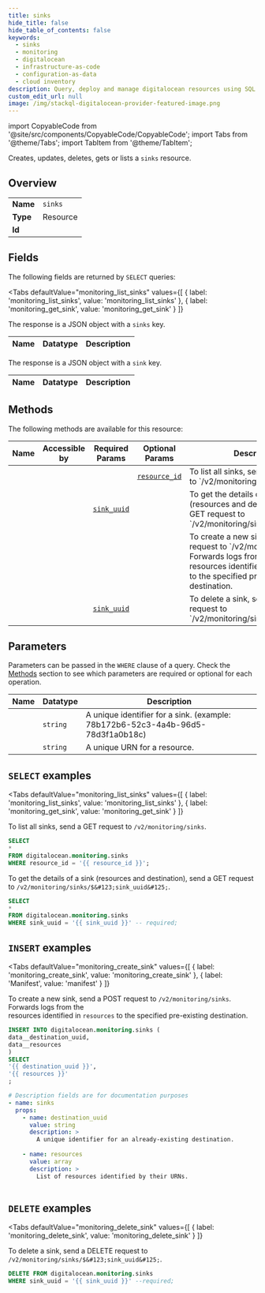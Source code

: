```yaml
--- 
title: sinks
hide_title: false
hide_table_of_contents: false
keywords:
  - sinks
  - monitoring
  - digitalocean
  - infrastructure-as-code
  - configuration-as-data
  - cloud inventory
description: Query, deploy and manage digitalocean resources using SQL
custom_edit_url: null
image: /img/stackql-digitalocean-provider-featured-image.png
---
```


import CopyableCode from '@site/src/components/CopyableCode/CopyableCode';
import Tabs from '@theme/Tabs';
import TabItem from '@theme/TabItem';

Creates, updates, deletes, gets or lists a <code>sinks</code> resource.

## Overview
<table><tbody>
<tr><td><b>Name</b></td><td><code>sinks</code></td></tr>
<tr><td><b>Type</b></td><td>Resource</td></tr>
<tr><td><b>Id</b></td><td><CopyableCode code="digitalocean.monitoring.sinks" /></td></tr>
</tbody></table>

## Fields

The following fields are returned by `SELECT` queries:

<Tabs
    defaultValue="monitoring_list_sinks"
    values={[
        { label: 'monitoring_list_sinks', value: 'monitoring_list_sinks' },
        { label: 'monitoring_get_sink', value: 'monitoring_get_sink' }
    ]}
>
<TabItem value="monitoring_list_sinks">

The response is a JSON object with a `sinks` key.

<table>
<thead>
    <tr>
    <th>Name</th>
    <th>Datatype</th>
    <th>Description</th>
    </tr>
</thead>
<tbody>
</tbody>
</table>
</TabItem>
<TabItem value="monitoring_get_sink">

The response is a JSON object with a `sink` key.

<table>
<thead>
    <tr>
    <th>Name</th>
    <th>Datatype</th>
    <th>Description</th>
    </tr>
</thead>
<tbody>
</tbody>
</table>
</TabItem>
</Tabs>

## Methods

The following methods are available for this resource:

<table>
<thead>
    <tr>
    <th>Name</th>
    <th>Accessible by</th>
    <th>Required Params</th>
    <th>Optional Params</th>
    <th>Description</th>
    </tr>
</thead>
<tbody>
<tr>
    <td><a href="#monitoring_list_sinks"><CopyableCode code="monitoring_list_sinks" /></a></td>
    <td><CopyableCode code="select" /></td>
    <td></td>
    <td><a href="#parameter-resource_id"><code>resource_id</code></a></td>
    <td>To list all sinks, send a GET request to `/v2/monitoring/sinks`.</td>
</tr>
<tr>
    <td><a href="#monitoring_get_sink"><CopyableCode code="monitoring_get_sink" /></a></td>
    <td><CopyableCode code="select" /></td>
    <td><a href="#parameter-sink_uuid"><code>sink_uuid</code></a></td>
    <td></td>
    <td>To get the details of a sink (resources and destination), send a GET request to `/v2/monitoring/sinks/$&#123;sink_uuid&#125;`.</td>
</tr>
<tr>
    <td><a href="#monitoring_create_sink"><CopyableCode code="monitoring_create_sink" /></a></td>
    <td><CopyableCode code="insert" /></td>
    <td></td>
    <td></td>
    <td>To create a new sink, send a POST request to `/v2/monitoring/sinks`. Forwards logs from the <br />resources identified in `resources` to the specified pre-existing destination.<br /></td>
</tr>
<tr>
    <td><a href="#monitoring_delete_sink"><CopyableCode code="monitoring_delete_sink" /></a></td>
    <td><CopyableCode code="delete" /></td>
    <td><a href="#parameter-sink_uuid"><code>sink_uuid</code></a></td>
    <td></td>
    <td>To delete a sink, send a DELETE request to `/v2/monitoring/sinks/$&#123;sink_uuid&#125;`.</td>
</tr>
</tbody>
</table>

## Parameters

Parameters can be passed in the `WHERE` clause of a query. Check the [Methods](#methods) section to see which parameters are required or optional for each operation.

<table>
<thead>
    <tr>
    <th>Name</th>
    <th>Datatype</th>
    <th>Description</th>
    </tr>
</thead>
<tbody>
<tr id="parameter-sink_uuid">
    <td><CopyableCode code="sink_uuid" /></td>
    <td><code>string</code></td>
    <td>A unique identifier for a sink. (example: 78b172b6-52c3-4a4b-96d5-78d3f1a0b18c)</td>
</tr>
<tr id="parameter-resource_id">
    <td><CopyableCode code="resource_id" /></td>
    <td><code>string</code></td>
    <td>A unique URN for a resource.</td>
</tr>
</tbody>
</table>

## `SELECT` examples

<Tabs
    defaultValue="monitoring_list_sinks"
    values={[
        { label: 'monitoring_list_sinks', value: 'monitoring_list_sinks' },
        { label: 'monitoring_get_sink', value: 'monitoring_get_sink' }
    ]}
>
<TabItem value="monitoring_list_sinks">

To list all sinks, send a GET request to `/v2/monitoring/sinks`.

```sql
SELECT
*
FROM digitalocean.monitoring.sinks
WHERE resource_id = '{{ resource_id }}';
```
</TabItem>
<TabItem value="monitoring_get_sink">

To get the details of a sink (resources and destination), send a GET request to `/v2/monitoring/sinks/$&#123;sink_uuid&#125;`.

```sql
SELECT
*
FROM digitalocean.monitoring.sinks
WHERE sink_uuid = '{{ sink_uuid }}' -- required;
```
</TabItem>
</Tabs>


## `INSERT` examples

<Tabs
    defaultValue="monitoring_create_sink"
    values={[
        { label: 'monitoring_create_sink', value: 'monitoring_create_sink' },
        { label: 'Manifest', value: 'manifest' }
    ]}
>
<TabItem value="monitoring_create_sink">

To create a new sink, send a POST request to `/v2/monitoring/sinks`. Forwards logs from the <br />resources identified in `resources` to the specified pre-existing destination.<br />

```sql
INSERT INTO digitalocean.monitoring.sinks (
data__destination_uuid,
data__resources
)
SELECT 
'{{ destination_uuid }}',
'{{ resources }}'
;
```
</TabItem>
<TabItem value="manifest">

```yaml
# Description fields are for documentation purposes
- name: sinks
  props:
    - name: destination_uuid
      value: string
      description: >
        A unique identifier for an already-existing destination.
        
    - name: resources
      value: array
      description: >
        List of resources identified by their URNs.
        
```
</TabItem>
</Tabs>


## `DELETE` examples

<Tabs
    defaultValue="monitoring_delete_sink"
    values={[
        { label: 'monitoring_delete_sink', value: 'monitoring_delete_sink' }
    ]}
>
<TabItem value="monitoring_delete_sink">

To delete a sink, send a DELETE request to `/v2/monitoring/sinks/$&#123;sink_uuid&#125;`.

```sql
DELETE FROM digitalocean.monitoring.sinks
WHERE sink_uuid = '{{ sink_uuid }}' --required;
```
</TabItem>
</Tabs>
